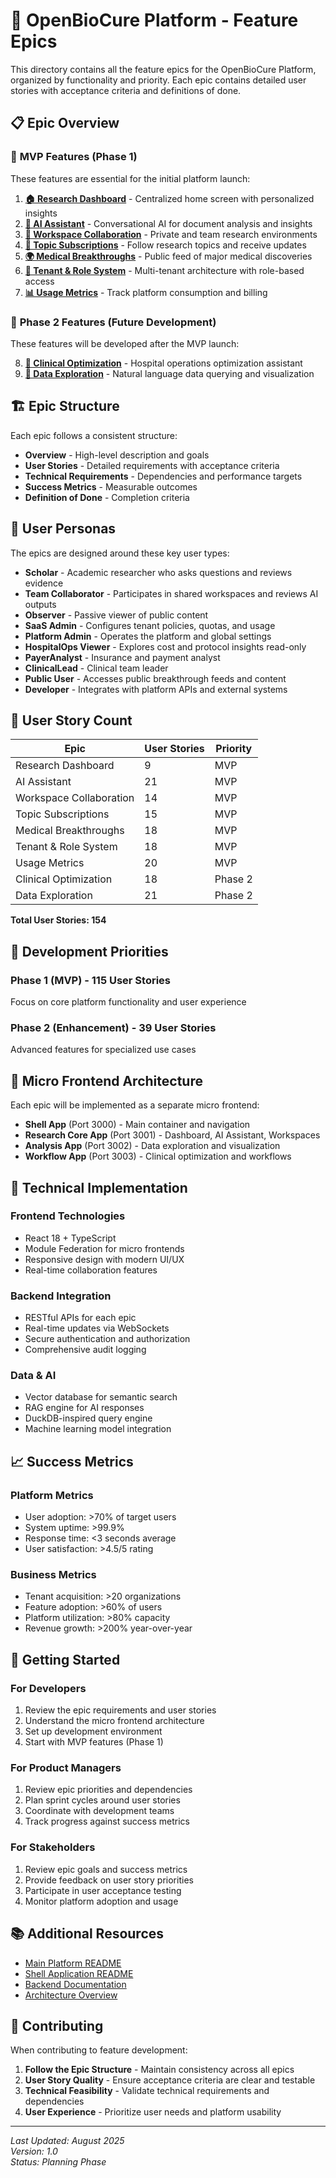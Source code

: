 # 🚀 OpenBioCure Platform - Feature Epics

This directory contains all the feature epics for the OpenBioCure Platform, organized by functionality and priority. Each epic contains detailed user stories with acceptance criteria and definitions of done.

## 📋 Epic Overview

### 🎯 **MVP Features** (Phase 1)
These features are essential for the initial platform launch:

1. **[🏠 Research Dashboard](./research-dashboard.md)** - Centralized home screen with personalized insights
2. **[🤖 AI Assistant](./ai-assistant.md)** - Conversational AI for document analysis and insights
3. **[👥 Workspace Collaboration](./workspace-collaboration.md)** - Private and team research environments
4. **[🔔 Topic Subscriptions](./topic-subscriptions.md)** - Follow research topics and receive updates
5. **[🌍 Medical Breakthroughs](./medical-breakthroughs.md)** - Public feed of major medical discoveries
6. **[🏢 Tenant & Role System](./tenant-role-system.md)** - Multi-tenant architecture with role-based access
7. **[📊 Usage Metrics](./usage-metrics.md)** - Track platform consumption and billing

### 🚀 **Phase 2 Features** (Future Development)
These features will be developed after the MVP launch:

8. **[🏥 Clinical Optimization](./clinical-optimization.md)** - Hospital operations optimization assistant
9. **[💬 Data Exploration](./conversational-data-exploration.md)** - Natural language data querying and visualization

## 🏗️ Epic Structure

Each epic follows a consistent structure:

- **Overview** - High-level description and goals
- **User Stories** - Detailed requirements with acceptance criteria
- **Technical Requirements** - Dependencies and performance targets
- **Success Metrics** - Measurable outcomes
- **Definition of Done** - Completion criteria

## 👥 User Personas

The epics are designed around these key user types:

- **Scholar** - Academic researcher who asks questions and reviews evidence
- **Team Collaborator** - Participates in shared workspaces and reviews AI outputs
- **Observer** - Passive viewer of public content
- **SaaS Admin** - Configures tenant policies, quotas, and usage
- **Platform Admin** - Operates the platform and global settings
- **HospitalOps Viewer** - Explores cost and protocol insights read-only
- **PayerAnalyst** - Insurance and payment analyst
- **ClinicalLead** - Clinical team leader
- **Public User** - Accesses public breakthrough feeds and content
- **Developer** - Integrates with platform APIs and external systems

## 🔢 User Story Count

| Epic | User Stories | Priority |
|------|-------------|----------|
| Research Dashboard | 9 | MVP |
| AI Assistant | 21 | MVP |
| Workspace Collaboration | 14 | MVP |
| Topic Subscriptions | 15 | MVP |
| Medical Breakthroughs | 18 | MVP |
| Tenant & Role System | 18 | MVP |
| Usage Metrics | 20 | MVP |
| Clinical Optimization | 18 | Phase 2 |
| Data Exploration | 21 | Phase 2 |

**Total User Stories: 154**

## 🎯 Development Priorities

### **Phase 1 (MVP) - 115 User Stories**
Focus on core platform functionality and user experience

### **Phase 2 (Enhancement) - 39 User Stories**
Advanced features for specialized use cases

## 📱 Micro Frontend Architecture

Each epic will be implemented as a separate micro frontend:

- **Shell App** (Port 3000) - Main container and navigation
- **Research Core App** (Port 3001) - Dashboard, AI Assistant, Workspaces
- **Analysis App** (Port 3002) - Data exploration and visualization
- **Workflow App** (Port 3003) - Clinical optimization and workflows

## 🔧 Technical Implementation

### **Frontend Technologies**
- React 18 + TypeScript
- Module Federation for micro frontends
- Responsive design with modern UI/UX
- Real-time collaboration features

### **Backend Integration**
- RESTful APIs for each epic
- Real-time updates via WebSockets
- Secure authentication and authorization
- Comprehensive audit logging

### **Data & AI**
- Vector database for semantic search
- RAG engine for AI responses
- DuckDB-inspired query engine
- Machine learning model integration

## 📈 Success Metrics

### **Platform Metrics**
- User adoption: >70% of target users
- System uptime: >99.9%
- Response time: <3 seconds average
- User satisfaction: >4.5/5 rating

### **Business Metrics**
- Tenant acquisition: >20 organizations
- Feature adoption: >60% of users
- Platform utilization: >80% capacity
- Revenue growth: >200% year-over-year

## 🚀 Getting Started

### **For Developers**
1. Review the epic requirements and user stories
2. Understand the micro frontend architecture
3. Set up development environment
4. Start with MVP features (Phase 1)

### **For Product Managers**
1. Review epic priorities and dependencies
2. Plan sprint cycles around user stories
3. Coordinate with development teams
4. Track progress against success metrics

### **For Stakeholders**
1. Review epic goals and success metrics
2. Provide feedback on user story priorities
3. Participate in user acceptance testing
4. Monitor platform adoption and usage

## 📚 Additional Resources

- [Main Platform README](../README.md)
- [Shell Application README](../app/README.md)
- [Backend Documentation](../../backend/README.md)
- [Architecture Overview](../README.md#architecture-overview)

## 🤝 Contributing

When contributing to feature development:

1. **Follow the Epic Structure** - Maintain consistency across all epics
2. **User Story Quality** - Ensure acceptance criteria are clear and testable
3. **Technical Feasibility** - Validate technical requirements and dependencies
4. **User Experience** - Prioritize user needs and platform usability

---

*Last Updated: August 2025*  
*Version: 1.0*  
*Status: Planning Phase*
